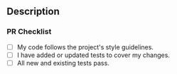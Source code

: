 ## Description

<!--
A brief, one or two-sentence summary of the purpose of this PR.
What is the goal? Why is this change being made?

Example:

This PR introduces a new "like" feature for videos, allowing authenticated users to like and unlike a video.
-->

### PR Checklist

- [ ] My code follows the project's style guidelines.
- [ ] I have added or updated tests to cover my changes.
- [ ] All new and existing tests pass.
